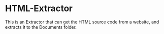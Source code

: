 # HTML-Extractor
This is an Extractor that can get the HTML source code from a website, and extracts it to the Documents folder.
